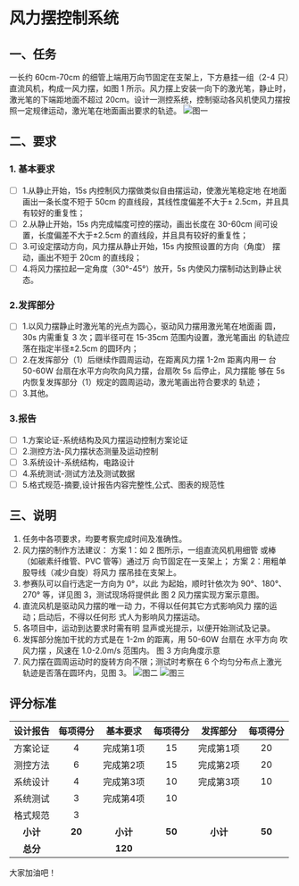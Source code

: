 # 风力摆控制系统
## 一、任务
一长约 60cm-70cm 的细管上端用万向节固定在支架上，下方悬挂一组（2-4 只）直流风机，构成一风力摆，如图 1 所示。风力摆上安装一向下的激光笔，静止时，激光笔的下端距地面不超过 20cm。设计一测控系统，控制驱动各风机使风力摆按照一定规律运动，激光笔在地面画出要求的轨迹。
![图一](/img/flb_1.png)
## 二、要求
### 1. 基本要求
- [ ] 1.从静止开始，15s 内控制风力摆做类似自由摆运动，使激光笔稳定地
在地面画出一条长度不短于 50cm 的直线段，其线性度偏差不大于±
2.5cm，并且具有较好的重复性；
- [ ] 2.从静止开始，15s 内完成幅度可控的摆动，画出长度在 30-60cm 间可设置，长度偏差不大于±2.5cm 的直线段，并且具有较好的重复性；
- [ ] 3.可设定摆动方向，风力摆从静止开始，15s 内按照设置的方向（角度） 摆动，画出不短于 20cm 的直线段；
- [ ] 4.将风力摆拉起一定角度（30°-45°）放开，5s 内使风力摆制动达到静止状态。
### 2.发挥部分
- [ ] 1.以风力摆静止时激光笔的光点为圆心，驱动风力摆用激光笔在地面画
圆，30s 内需重复 3 次；圆半径可在 15-35cm 范围内设置，激光笔画出
的轨迹应落在指定半径±2.5cm 的圆环内；
- [ ] 2.在发挥部分（1）后继续作圆周运动，在距离风力摆 1-2m 距离内用一
台 50-60W 台扇在水平方向吹向风力摆，台扇吹 5s 后停止，风力摆能
够在 5s 内恢复发挥部分（1）规定的圆周运动，激光笔画出符合要求的
轨迹；
- [ ] 3.其他。
### 3.报告
- [ ] 1.方案论证-系统结构及风力摆运动控制方案论证  
- [ ] 2.测控方法-风力摆状态测量及运动控制  
- [ ] 3.系统设计-系统结构，电路设计  
- [ ] 4.系统测试-测试方法及测试数据  
- [ ] 5.格式规范-摘要,设计报告内容完整性,公式、图表的规范性  
## 三、说明
1. 任务中各项要求，均要考察完成时间及准确性。
2. 风力摆的制作方法建议：
方案 1：如 2 图所示，一组直流风机用细管
或棒（如碳素纤维管、PVC 管等）通过万
向节固定在一支架上；
方案 2：用粗单股导线（减少自旋）将风力
摆吊挂在支架上。
3. 参赛队可以自行选定一方向为 0°，以此
为起始，顺时针依次为 90°、180°、270°
等，详见图 3，测试现场将提供此
图 2 风力摆实现方案示意图。
4. 直流风机是驱动风力摆的唯一动
力，不得以任何其它方式影响风力
摆的运动；启动后，不得以任何形
式人为影响风力摆运动。
5. 各项目中，运动到达要求时需有明
显声或光提示，以便开始测试及记录。
6. 发挥部分施加干扰的方式是在
1-2m 的距离，用 50-60W 台扇在
水平方向 吹 风力摆 ，风速在
1.0-2.0m/s 范围内。
图 3 方向角度示意
7. 风力摆在圆周运动时的旋转方向不限；测试时考察在 6 个均匀分布点上激光
轨迹是否落在圆环内，见图 3。
![图二](/img/flb_2.png)
![图三](/img/flb_3.png)
## 评分标准

| 设计报告 | 每项得分 | 基本要求 | 每项得分 | 发挥部分 | 每项得分 | 
| :-------: | :-------: | :--------: | :--------: | :--------: | :--------: |  
| 方案论证 | 4 | 完成第1项 | 15 | 完成第1项 | 20 |
| 测控方法 | 6 | 完成第2项 | 15 | 完成第2项 | 20 |  
| 系统设计 | 4 | 完成第3项 | 10 | 完成第3项 | 10 |
| 系统测试 | 3 | 完成第4项 | 10 |
| 格式规范 | 3 |
|**小计**| **20** |**小计**|**50**|**小计**|**50**|
|**总分**||**120**|

大家加油吧！
